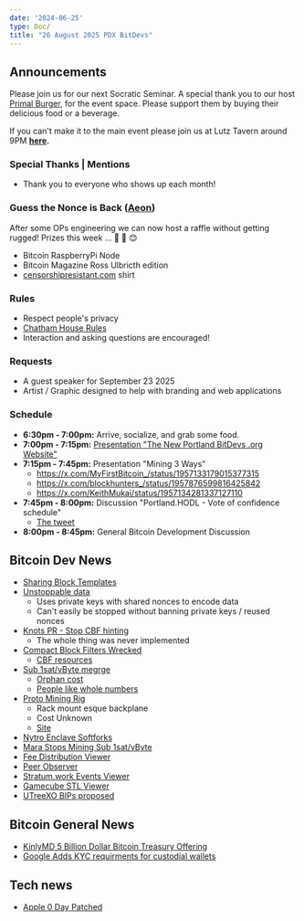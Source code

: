 ```yaml
---
date: '2024-06-25'
type: Doc/
title: "26 August 2025 PDX BitDevs"
---
```


## Announcements

Please join us for our next Socratic Seminar. A special thank you to our host <a href="https://dicksprimalburger.com/" data-no-summary>Primal Burger</a>, for the event space. Please support them by buying their delicious food or a beverage.

If you can't make it to the main event please join us at Lutz Tavern around 9PM **<a href="https://www.lutztavern.com/" data-no-summary>here</a>.**

### Special Thanks | Mentions
- Thank you to everyone who shows up each month!

### Guess the Nonce is Back ([Aeon](https://x.com/aeonBTC))
After some OPs engineering we can now host a raffle without getting rugged! Prizes this week ... 🎉 🎁 😊
  - Bitcoin RaspberryPi Node
  - Bitcoin Magazine Ross Ulbricth edition
  - [censorshipresistant.com](https://censorshipresistant.com/) shirt

### Rules
- Respect people's privacy
- [Chatham House Rules](https://www.chathamhouse.org/about-us/chatham-house-rule)
- Interaction and asking questions are encouraged!

### Requests
- A guest speaker for September 23 2025
- Artist / Graphic designed to help with branding and web applications

### Schedule
- **6:30pm - 7:00pm:** Arrive, socialize, and grab some food.
- **7:00pm - 7:15pm:** [Presentation "The New Portland BitDevs .org Website" ](https://portlandbitdevs.org/)
- **7:15pm - 7:45pm:** Presentation "Mining 3 Ways"
  - https://x.com/MyFirstBitcoin_/status/1957133179015377315
  - https://x.com/blockhunters_/status/1957876599816425842
  - https://x.com/KeithMukai/status/1957134281337127110
- **7:45pm - 8:00pm:** Discussion "Portland.HODL - Vote of confidence schedule"
  - [The tweet](https://x.com/LukeDashjr/status/1959068235678011739)
- **8:00pm - 8:45pm:** General Bitcoin Development Discussion

## Bitcoin Dev News
- [Sharing Block Templates](https://github.com/ajtowns/bips/blob/202508-sendtemplate/bip-ajtowns-sendtemplate.md)
- [Unstoppable data](https://x.com/BitMEXResearch/status/1960328464008978669)
  - Uses private keys with shared nonces to encode data
  - Can't easily be stopped without banning private keys / reused nonces
- [Knots PR - Stop CBF hinting](https://github.com/bitcoinknots/bitcoin/pull/167)
  - The whole thing was never implemented
- [Compact Block Filters Wrecked](https://x.com/darosior/status/1952753869814976638)
  - [CBF resources](https://bitcoinops.org/en/topics/compact-block-filters/)
- [Sub 1sat/vByte megrge](https://github.com/bitcoin/bitcoin/pull/33106)
  - [Orphan cost](https://x.com/OrangeSurfBTC/status/1958841902221885636)
  - [People like whole numbers](https://x.com/OrangeSurfBTC/status/1958633489013649416)
- [Proto Mining Rig](https://x.com/protomining/status/1956325003282030738)
  - Rack mount esque backplane
  - Cost Unknown
  - [Site](https://proto.xyz/products/rig)
- [Nytro Enclave Softforks](https://delvingbitcoin.org/t/confidential-script-emulate-soft-forks-using-stateless-tees/1918)
- [Mara Stops Mining Sub 1sat/vByte](https://x.com/PortlandHODL/status/1958520763083825640)
- [Fee Distribution Viewer](https://mainnet.observer/charts/fees-feerate-bands-stacked/)
- [Peer Observer](https://b10c.me/projects/024-peer-observer/)
- [Stratum.work Events Viewer](https://x.com/boerst/status/1960362185659392150)
- [Gamecube STL Viewer](https://github.com/portlandhodl/gamecube_stl_viewer)
- [UTreeXO BIPs proposed](https://github.com/utreexo/biptreexo)

## Bitcoin General News
- [KinlyMD 5 Billion Dollar Bitcoin Treasury Offering](https://x.com/nakamoto/status/1960461088459526185)
- [Google Adds KYC requirments for custodial wallets](https://x.com/NewsFromGoogle/status/1955743865144795581)

## Tech news
- [Apple 0 Day Patched](https://thehackernews.com/2025/08/apple-patches-cve-2025-43300-zero-day.html)
